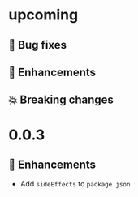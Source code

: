 # upcoming

## :bug: Bug fixes

## :tada: Enhancements

## :boom: Breaking changes

# 0.0.3

## :tada: Enhancements

- Add `sideEffects` to `package.json`
